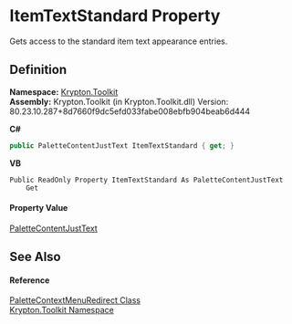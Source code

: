 # ItemTextStandard Property


Gets access to the standard item text appearance entries.



## Definition
**Namespace:** <a href="79d2eac2-21f4-54ff-7552-b20c33c30600.md">Krypton.Toolkit</a>  
**Assembly:** Krypton.Toolkit (in Krypton.Toolkit.dll) Version: 80.23.10.287+8d7660f9dc5efd033fabe008ebfb904beab6d444

**C#**
``` C#
public PaletteContentJustText ItemTextStandard { get; }
```
**VB**
``` VB
Public ReadOnly Property ItemTextStandard As PaletteContentJustText
	Get
```



#### Property Value
<a href="a0ac419f-2b75-ef7c-de09-cf564d6f0647.md">PaletteContentJustText</a>

## See Also


#### Reference
<a href="7f65fbee-ca99-59c2-c5c7-3abcdc21fbf9.md">PaletteContextMenuRedirect Class</a>  
<a href="79d2eac2-21f4-54ff-7552-b20c33c30600.md">Krypton.Toolkit Namespace</a>  
